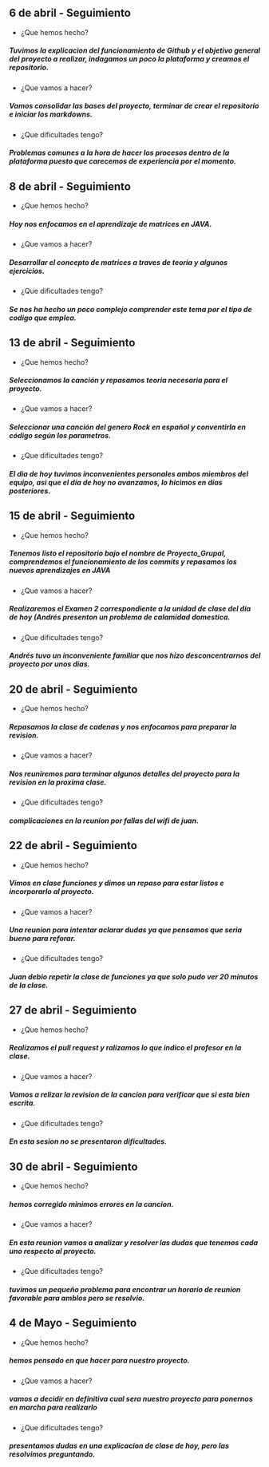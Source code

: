 ## 6 de abril - Seguimiento

- ¿Que hemos hecho?
##### Tuvimos la explicacion del funcionamiento de Github y el objetivo general del proyecto a realizar, indagamos un poco la plataforma y creamos el repositorio.

- ¿Que vamos a hacer?
##### Vamos consolidar las bases del proyecto, terminar de crear el repositorio e iniciar los markdowns.

- ¿Que dificultades tengo?
##### Problemas comunes a la hora de hacer los procesos dentro de la plataforma puesto que carecemos de experiencia por el momento.

## 8 de abril - Seguimiento

- ¿Que hemos hecho?
##### Hoy nos enfocamos en el aprendizaje de matrices en JAVA.
 
 - ¿Que vamos a hacer?
##### Desarrollar el concepto de matrices a traves de teoria y algunos ejercicios.

- ¿Que dificultades tengo?
##### Se nos ha hecho un poco complejo comprender este tema por el tipo de codigo que emplea.

## 13 de abril - Seguimiento

- ¿Que hemos hecho?
##### Seleccionamos la canción y repasamos teoria necesaria para el proyecto.
 
 - ¿Que vamos a hacer?
##### Seleccionar una canción del genero Rock en español y conventirla en código según los parametros.

- ¿Que dificultades tengo?
##### El dia de hoy tuvimos inconvenientes personales ambos miembros del equipo, asi que el día de hoy no avanzamos, lo hicimos en días posteriores.

## 15 de abril - Seguimiento

- ¿Que hemos hecho?
##### Tenemos listo el repositorio bajo el nombre de Proyecto_Grupal, comprendemos el funcionamiento de los commits y repasamos los nuevos aprendizajes en JAVA
 
 - ¿Que vamos a hacer?
##### Realizaremos el Examen 2 correspondiente a la unidad de clase del dia de hoy (Andrés presenton un problema de calamidad domestica.

- ¿Que dificultades tengo?
##### Andrés tuvo un inconveniente familiar que nos hizo desconcentrarnos del proyecto por unos dias.

## 20 de abril - Seguimiento

- ¿Que hemos hecho?
##### Repasamos la clase de cadenas y nos enfocamos para preparar la revision.
 
 - ¿Que vamos a hacer?
##### Nos reuniremos para terminar algunos detalles del proyecto para la revision en la proxima clase.

- ¿Que dificultades tengo?
##### complicaciones en la reunion por fallas del wifi de juan.

## 22 de abril - Seguimiento

- ¿Que hemos hecho?
##### Vimos en clase funciones y dimos un repaso para estar listos e incorporarlo al proyecto.
 
 - ¿Que vamos a hacer?
##### Una reunion para intentar aclarar dudas ya que pensamos que seria bueno para reforar.

- ¿Que dificultades tengo?
##### Juan debio repetir la clase de funciones ya que solo pudo ver 20 minutos de la clase.

## 27 de abril - Seguimiento

- ¿Que hemos hecho?
##### Realizamos el pull request y ralizamos lo que indico el profesor en la clase.
 
 - ¿Que vamos a hacer?
##### Vamos a relizar la revision de la cancion para verificar que si esta bien escrita.

- ¿Que dificultades tengo?
##### En esta sesion no se presentaron dificultades. 

## 30 de abril - Seguimiento

- ¿Que hemos hecho?
##### hemos corregido minimos errores en la cancion.
 
 - ¿Que vamos a hacer?
##### En esta reunion vamos a analizar y resolver las dudas que tenemos cada uno respecto al proyecto. 

- ¿Que dificultades tengo?
#####  tuvimos un pequeño problema para encontrar un horario de reunion favorable para amblos pero se resolvio. 

## 4 de Mayo - Seguimiento

- ¿Que hemos hecho?
##### hemos pensado en que hacer para nuestro proyecto.
 
 - ¿Que vamos a hacer?
##### vamos a decidir en definitiva cual sera nuestro proyecto para ponernos en marcha para realizarlo

- ¿Que dificultades tengo?
##### presentamos dudas en una explicacion de clase de hoy, pero las resolvimos preguntando.

